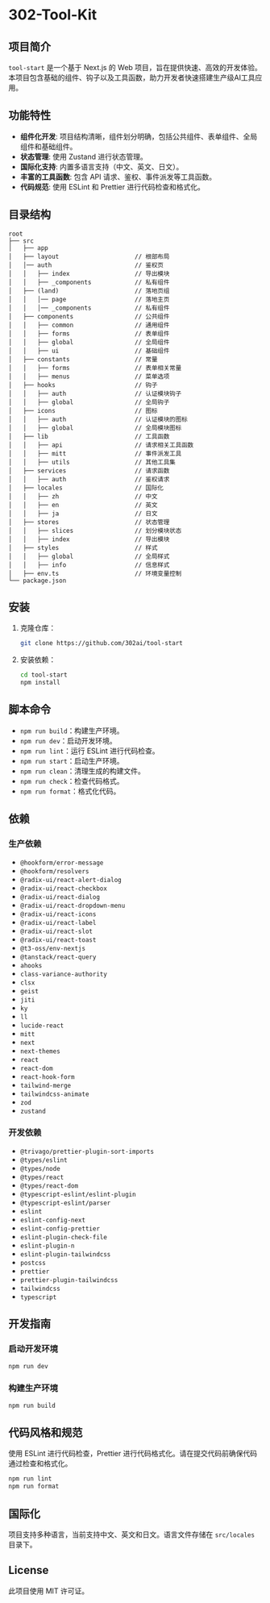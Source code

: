 # 302-Tool-Kit

## 项目简介

`tool-start` 是一个基于 Next.js 的 Web 项目，旨在提供快速、高效的开发体验。本项目包含基础的组件、钩子以及工具函数，助力开发者快速搭建生产级AI工具应用。

## 功能特性

- **组件化开发**: 项目结构清晰，组件划分明确，包括公共组件、表单组件、全局组件和基础组件。
- **状态管理**: 使用 Zustand 进行状态管理。
- **国际化支持**: 内置多语言支持（中文、英文、日文）。
- **丰富的工具函数**: 包含 API 请求、鉴权、事件派发等工具函数。
- **代码规范**: 使用 ESLint 和 Prettier 进行代码检查和格式化。

## 目录结构

```plaintext
root
├── src
│   ├── app
│   ├── layout                     // 根部布局
│   │── auth                       // 鉴权页
│   │   ├── index                  // 导出模块
│   │   ├── _components            // 私有组件
│   ├── (land)                     // 落地页组
│   │   │── page                   // 落地主页
│   │   │── _components            // 私有组件
│   ├── components                 // 公共组件
│   │   ├── common                 // 通用组件
│   │   ├── forms                  // 表单组件
│   │   ├── global                 // 全局组件
│   │   ├── ui                     // 基础组件
│   ├── constants                  // 常量
│   │   ├── forms                  // 表单相关常量
│   │   ├── menus                  // 菜单选项
│   ├── hooks                      // 钩子
│   │   ├── auth                   // 认证模块钩子
│   │   ├── global                 // 全局钩子
│   ├── icons                      // 图标
│   │   ├── auth                   // 认证模块的图标
│   │   ├── global                 // 全局模块图标
│   ├── lib                        // 工具函数
│   │   ├── api                    // 请求相关工具函数
│   │   ├── mitt                   // 事件派发工具
│   │   ├── utils                  // 其他工具集
│   ├── services                   // 请求函数
│   │   ├── auth                   // 鉴权请求
│   ├── locales                    // 国际化
│   │   ├── zh                     // 中文
│   │   ├── en                     // 英文
│   │   ├── ja                     // 日文
│   ├── stores                     // 状态管理
│   │   ├── slices                 // 划分模块状态
│   │   ├── index                  // 导出模块
│   ├── styles                     // 样式
│   │   ├── global                 // 全局样式
│   │   ├── info                   // 信息样式
│   ├── env.ts                     // 环境变量控制
└── package.json
```

## 安装

1. 克隆仓库：

   ```bash
   git clone https://github.com/302ai/tool-start
   ```

2. 安装依赖：

   ```bash
   cd tool-start
   npm install
   ```

## 脚本命令

- `npm run build`：构建生产环境。
- `npm run dev`：启动开发环境。
- `npm run lint`：运行 ESLint 进行代码检查。
- `npm run start`：启动生产环境。
- `npm run clean`：清理生成的构建文件。
- `npm run check`：检查代码格式。
- `npm run format`：格式化代码。

## 依赖

### 生产依赖

- `@hookform/error-message`
- `@hookform/resolvers`
- `@radix-ui/react-alert-dialog`
- `@radix-ui/react-checkbox`
- `@radix-ui/react-dialog`
- `@radix-ui/react-dropdown-menu`
- `@radix-ui/react-icons`
- `@radix-ui/react-label`
- `@radix-ui/react-slot`
- `@radix-ui/react-toast`
- `@t3-oss/env-nextjs`
- `@tanstack/react-query`
- `ahooks`
- `class-variance-authority`
- `clsx`
- `geist`
- `jiti`
- `ky`
- `ll`
- `lucide-react`
- `mitt`
- `next`
- `next-themes`
- `react`
- `react-dom`
- `react-hook-form`
- `tailwind-merge`
- `tailwindcss-animate`
- `zod`
- `zustand`

### 开发依赖

- `@trivago/prettier-plugin-sort-imports`
- `@types/eslint`
- `@types/node`
- `@types/react`
- `@types/react-dom`
- `@typescript-eslint/eslint-plugin`
- `@typescript-eslint/parser`
- `eslint`
- `eslint-config-next`
- `eslint-config-prettier`
- `eslint-plugin-check-file`
- `eslint-plugin-n`
- `eslint-plugin-tailwindcss`
- `postcss`
- `prettier`
- `prettier-plugin-tailwindcss`
- `tailwindcss`
- `typescript`

## 开发指南

### 启动开发环境

```bash
npm run dev
```

### 构建生产环境

```bash
npm run build
```

## 代码风格和规范

使用 ESLint 进行代码检查，Prettier 进行代码格式化。请在提交代码前确保代码通过检查和格式化。

```bash
npm run lint
npm run format
```

## 国际化

项目支持多种语言，当前支持中文、英文和日文。语言文件存储在 `src/locales` 目录下。

## License

此项目使用 MIT 许可证。
